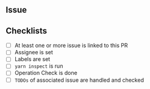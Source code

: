 ## Issue

## Checklists
- [ ] At least one or more issue is linked to this PR
- [ ] Assignee is set
- [ ] Labels are set
- [ ] `yarn inspect` is run
- [ ] Operation Check is done
- [ ] `TODOs` of associated issue are handled and checked
